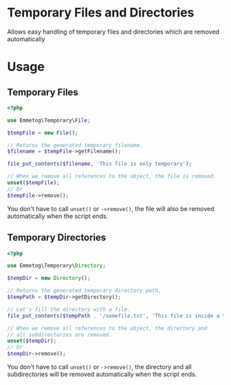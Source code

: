 # Temporary Files and Directories
Allows easy handling of temporary files and directories which are removed automatically

# Usage

## Temporary Files

```php
<?php

use Emmetog\Temporary\File;

$tempFile = new File();

// Returns the generated temporary filename.
$filename = $tempFile->getFilename();

file_put_contents($filename, 'This file is only temporary');

// When we remove all references to the object, the file is removed.
unset($tempFile);
// Or
$tempFile->remove();
```

You don't have to call `unset()` or `->remove()`, the file will also
be removed automatically when the script ends.

## Temporary Directories

```php
<?php

use Emmetog\Temporary\Directory;

$tempDir = new Directory();

// Returns the generated temporary directory path.
$tempPath = $tempDir->getDirectory();

// Let's fill the directory with a file.
file_put_contents($tempPath . '/somefile.txt', 'This file is inside a temporary dir');

// When we remove all references to the object, the directory and
// all subdirectories are removed.
unset($tempDir);
// Or
$tempDir->remove();
```

You don't have to call `unset()` or `->remove()`, the directory and all 
subdirectories will be removed automatically when the script ends.
